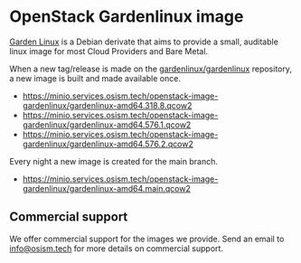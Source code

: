 # OpenStack Gardenlinux image

[Garden Linux](https://github.com/gardenlinux/gardenlinux) is a Debian derivate that
aims to provide a small, auditable linux image for most Cloud Providers and Bare Metal.

When a new tag/release is made on the [gardenlinux/gardenlinux](https://github.com/gardenlinux/gardenlinux)
repository, a new image is built and made available once.

* https://minio.services.osism.tech/openstack-image-gardenlinux/gardenlinux-amd64.318.8.qcow2
* https://minio.services.osism.tech/openstack-image-gardenlinux/gardenlinux-amd64.576.1.qcow2
* https://minio.services.osism.tech/openstack-image-gardenlinux/gardenlinux-amd64.576.2.qcow2

Every night a new image is created for the main branch.

* https://minio.services.osism.tech/openstack-image-gardenlinux/gardenlinux-amd64.main.qcow2

## Commercial support

We offer commercial support for the images we provide. Send an email to
[info@osism.tech](mailto:info@osism.tech) for more details on commercial support.
